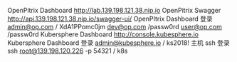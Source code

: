 OpenPitrix Dashboard http://lab.139.198.121.38.nip.io
OpenPitrix Swagger http://api.139.198.121.38.nip.io/swagger-ui/
OpenPItrix Dashboard 登录 admin@op.com / XdA1PPomc0jm
dev@op.com /passw0rd
user@op.com /passw0rd
Kubersphere Dashboard
http://console.kubesphere.io
Kubersphere Dashboard 登录
admin@kubesphere.io / ks2018!
主机 ssh 登录 ssh root@139.198.120.226 -p 54321 / k8s